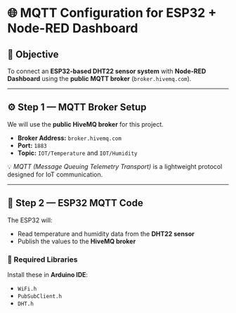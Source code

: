 # 🌐 MQTT Configuration for ESP32 + Node-RED Dashboard

## 📘 Objective
To connect an **ESP32-based DHT22 sensor system** with **Node-RED Dashboard** using the **public MQTT broker** (`broker.hivemq.com`).

---

## ⚙️ Step 1 — MQTT Broker Setup

We will use the **public HiveMQ broker** for this project.

- **Broker Address:** `broker.hivemq.com`  
- **Port:** `1883`  
- **Topic:** `IOT/Temperature` and `IOT/Humidity`

💡 *MQTT (Message Queuing Telemetry Transport)* is a lightweight protocol designed for IoT communication.

---

## 🔌 Step 2 — ESP32 MQTT Code

The ESP32 will:
- Read temperature and humidity data from the **DHT22 sensor**
- Publish the values to the **HiveMQ broker**

### 🧠 Required Libraries
Install these in **Arduino IDE**:
- `WiFi.h`
- `PubSubClient.h`
- `DHT.h`
